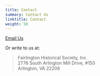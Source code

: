 ```yaml
---
title: Contact
summary: Contact Us
linktitle: Contact
weight: 50
---
```


[Email Us](mailto:president@fairlingtonhistoricalsociety.org)

Or write to us at:

> Fairlington Historical Society, Inc.<br>
> 2776 South Arlington Mill Drive, #150<br>
> Arlington, VA 22206